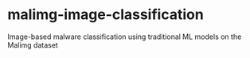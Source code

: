 # malimg-image-classification
Image-based malware classification using traditional ML models on the Malimg dataset
